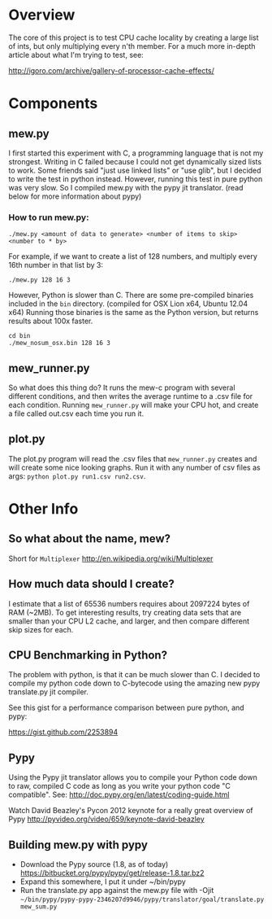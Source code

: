 # Overview
The core of this project is to test CPU cache locality by creating a large
list of ints, but only multiplying every n'th member. For a much more 
in-depth article about what I'm trying to test, see:    

http://igoro.com/archive/gallery-of-processor-cache-effects/

# Components
## mew.py
I first started this experiment with C, a programming language that is not
my strongest. Writing in C failed because I could not get dynamically sized
lists to work. Some friends said "just use linked lists" or "use glib", but
I decided to write the test in python instead. However, running this test in
pure python was very slow. So I compiled mew.py with the pypy jit translator.
(read below for more information about pypy)

### How to run mew.py:
`./mew.py <amount of data to generate> <number of items to skip> <number to * by>`

For example, if we want to create a list of 128 numbers, and multiply every 
16th number in that list by 3:

`./mew.py 128 16 3`

However, Python is slower than C. There are some pre-compiled binaries
included in the `bin` directory. (compiled for OSX Lion x64, Ubuntu 12.04 x64)
Running those binaries is the same as the Python version, but returns results
about 100x faster.

```
cd bin
./mew_nosum_osx.bin 128 16 3
```

## mew_runner.py
So what does this thing do? It runs the mew-c program with several different 
conditions, and then writes the average runtime to a .csv file for each
condition. Running `mew_runner.py` will make your CPU hot, and create a 
file called out.csv each time you run it. 



## plot.py
The plot.py program will read the .csv files that `mew_runner.py` creates 
and will create some nice looking graphs. Run it with any number of csv files 
as args: `python plot.py run1.csv run2.csv`.

# Other Info
## So what about the name, mew? 
Short for `Multiplexer`
http://en.wikipedia.org/wiki/Multiplexer

## How much data should I create?
I estimate that a list of 65536 numbers requires about 2097224 bytes of RAM (~2MB).
To get interesting results, try creating data sets that are smaller than your
CPU L2 cache, and larger, and then compare different skip sizes for each.

## CPU Benchmarking in Python? 
The problem with python, is that it can be much slower than C. I decided to
compile my python code down to C-bytecode using the amazing new pypy
translate.py jit compiler.

See this gist for a performance comparison between pure python, and pypy:

https://gist.github.com/2253894

## Pypy
Using the Pypy jit translator allows you to compile your Python code down
to raw, compiled C code as long as you write your python code "C compatible".
See: http://doc.pypy.org/en/latest/coding-guide.html

Watch David Beazley's Pycon 2012 keynote for a really great overview of Pypy
http://pyvideo.org/video/659/keynote-david-beazley

## Building mew.py with pypy
* Download the Pypy source (1.8, as of today) https://bitbucket.org/pypy/pypy/get/release-1.8.tar.bz2
* Expand this somewhere, I put it under ~/bin/pypy
* Run the translate.py app against the mew.py file with -Ojit
`~/bin/pypy/pypy-pypy-2346207d9946/pypy/translator/goal/translate.py mew_sum.py`



